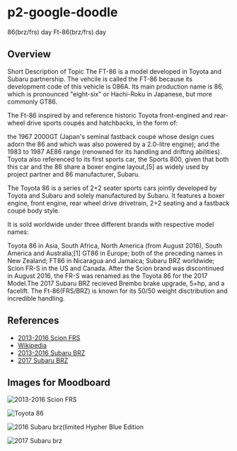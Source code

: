 # p2-google-doodle
86(brz/frs) day
Ft-86(brz/frs) day

## Overview

Short Description of Topic
The FT-86 is a model developed in Toyota and Subaru partnership. The vehcile is called the FT-86 because its development code of this vehicle is 086A. Its main production name is 86, which is pronounced "eight-six" or Hachi-Roku in Japanese, but more commonly GT86.

The Ft-86 inspired by and reference historic Toyota front-engined and rear-wheel drive sports coupés and hatchbacks, in the form of:

the 1967 2000GT (Japan's seminal fastback coupé whose design cues adorn the 86 and which was also powered by a 2.0-litre engine); and
the 1983 to 1987 AE86 range (renowned for its handling and drifting abilities).
Toyota also referenced to its first sports car, the Sports 800, given that both this car and the 86 share a boxer engine layout,[5] as widely used by project partner and 86 manufacturer, Subaru.

The Toyota 86 is a series of 2+2 seater sports cars jointly developed by Toyota and Subaru and solely manufactured by Subaru. It features a boxer engine, front engine, rear wheel drive drivetrain, 2+2 seating and a fastback coupé body style.

It is sold worldwide under three different brands with respective model names:

Toyota 86 in Asia, South Africa, North America (from August 2016), South America and Australia;[1] GT86 in Europe; both of the preceding names in New Zealand; FT86 in Nicaragua and Jamaica;
Subaru BRZ worldwide;
Scion FR-S in the US and Canada. After the Scion brand was discontinued in August 2016, the FR-S was renamed as the Toyota 86 for the 2017 Model.The 2017 Subaru BRZ recieved Brembo brake upgrade, 5+hp, and a facelift. The Ft-86(FRS/BRZ) is known for its 50/50 weight disctribution and incredible handling. 
## References

* [2013-2016 Scion FRS](http://http://www.autoblog.com/scion/fr_s/)
* [Wikipedia](https://en.wikipedia.org/wiki/Toyota_86)
* [2013-2016 Subaru BRZ](http://http://jalopnik.com/what-do-you-want-to-know-about-the-subaru-brz-series-bl-1698214759)
* [2017 Subaru BRZ](http://http://www.caranddriver.com/reviews/2017-subaru-brz-manual-test-review)

## Images for Moodboard

![2013-2016 Scion FRS](http://speed.academy/wp-content/uploads/2014/05/Scion-FRS-TRACK-01.jpg)

![Toyota 86](http://blog.caranddriver.com/wp-content/uploads/2016/03/2017-Toyota-86-PLACEMENT-2-626x382.jpg)


![2016 Subaru brz(limited Hypher Blue Edition](http://o.aolcdn.com/dims-global/dims3/GLOB/legacy_thumbnail/750x422/quality/95/http://www.blogcdn.com/slideshows/images/slides/372/062/5/S3720625/slug/l/001-2016-subaru-brz-series-hyperblue-quick-spin-1.jpg)

![2017 Subaru brz](http://subarupmd.edgesuite.net/content/media/mp_hero_880/brz-white-poster-frame.jpg)
